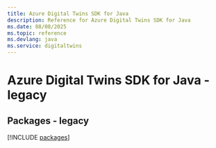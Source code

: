 ```yaml
---
title: Azure Digital Twins SDK for Java
description: Reference for Azure Digital Twins SDK for Java
ms.date: 08/08/2025
ms.topic: reference
ms.devlang: java
ms.service: digitaltwins
---
```

# Azure Digital Twins SDK for Java - legacy
## Packages - legacy
[!INCLUDE [packages](digital-twins-index.md)]